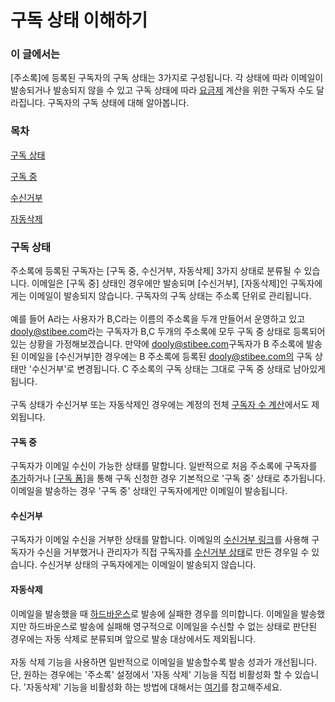 # 구독 상태 이해하기

### 이 글에서는

\[주소록]에 등록된 구독자의 구독 상태는 3가지로 구성됩니다. 각 상태에 따라 이메일이 발송되거나 발송되지 않을 수 있고 구독 상태에 따라 [요금제](https://help.stibee.com/hc/ko/articles/4756526887183) 계산을 위한 구독자 수도 달라집니다. 구독자의 구독 상태에 대해 알아봅니다.

&#x20;

### 목차

[구독 상태](https://help.stibee.com/hc/ko/articles/5013280388623-%EA%B5%AC%EB%8F%85%EC%9E%90%EC%9D%98-%EA%B5%AC%EB%8F%85-%EC%83%81%ED%83%9C-%EC%9D%B4%ED%95%B4%ED%95%98%EA%B8%B0#h\_01GGEQWBJ3Z661MPG605K7JW7D)

[구독 중](https://help.stibee.com/hc/ko/articles/5013280388623-%EA%B5%AC%EB%8F%85%EC%9E%90%EC%9D%98-%EA%B5%AC%EB%8F%85-%EC%83%81%ED%83%9C-%EC%9D%B4%ED%95%B4%ED%95%98%EA%B8%B0#h\_01GGEQWGFG8YGDWVVE14C9DJN1)

[수신거부](https://help.stibee.com/hc/ko/articles/5013280388623-%EA%B5%AC%EB%8F%85%EC%9E%90%EC%9D%98-%EA%B5%AC%EB%8F%85-%EC%83%81%ED%83%9C-%EC%9D%B4%ED%95%B4%ED%95%98%EA%B8%B0#h\_01GGEQWQ6CXMV4H1M3D8ANVG8P)

[자동삭제](https://help.stibee.com/hc/ko/articles/5013280388623-%EA%B5%AC%EB%8F%85%EC%9E%90%EC%9D%98-%EA%B5%AC%EB%8F%85-%EC%83%81%ED%83%9C-%EC%9D%B4%ED%95%B4%ED%95%98%EA%B8%B0#h\_01GGEQWWGE8XAJVGE9N58Y2K5C)

&#x20;

### 구독 상태 <a href="#h_01ggeqwbj3z661mpg605k7jw7d" id="h_01ggeqwbj3z661mpg605k7jw7d"></a>

주소록에 등록된 구독자는 \[구독 중, 수신거부, 자동삭제] 3가지 상태로 분류될 수 있습니다. 이메일은 \[구독 중] 상태인 경우에만 발송되며 \[수신거부], \[자동삭제]인 구독자에게는 이메일이 발송되지 않습니다. 구독자의 구독 상태는 주소록 단위로 관리됩니다. \
\
예를 들어 A라는 사용자가 B,C라는 이름의 주소록을 두개 만들어서 운영하고 있고 [dooly@stibee.com](mailto:dooly@stibee.com%EC%9D%B4%EB%9D%BC%EB%8A%94)라는 구독자가 B,C 두개의 주소록에 모두 구독 중 상태로 등록되어 있는 상황을 가정해보겠습니다. 만약에 [dooly@stibee.com](mailto:dooly@stibee.com)구독자가 B 주소록에 발송된 이메일을 \[수신거부]한 경우에는 B 주소록에 등록된 dooly@stibee.com의 구독 상태만 '수신거부'로 변경됩니다. C 주소록의 구독 상태는 그대로 구독 중 상태로 남아있게 됩니다.\
\
구독 상태가 수신거부 또는 자동삭제인 경우에는 계정의 전체 [구독자 수 계산](https://help.stibee.com/hc/ko/articles/4756496849935)에서도 제외됩니다.

#### &#x20;

#### 구독 중 <a href="#h_01ggeqwgfg8ygdwvve14c9djn1" id="h_01ggeqwgfg8ygdwvve14c9djn1"></a>

구독자가 이메일 수신이 가능한 상태를 말합니다. 일반적으로 처음 주소록에 구독자를 [추가](https://help.stibee.com/hc/ko/articles/5659537333775)하거나 \[[구독 폼](https://help.stibee.com/hc/ko/articles/4756470653199)]을 통해 구독 신청한 경우 기본적으로 '구독 중' 상태로 추가됩니다. 이메일을 발송하는 경우 '구독 중' 상태인 구독자에게만 이메일이 발송됩니다.

&#x20;

#### 수신거부 <a href="#h_01ggeqwq6cxmv4h1m3d8anvg8p" id="h_01ggeqwq6cxmv4h1m3d8anvg8p"></a>

구독자가 이메일 수신을 거부한 상태를 말합니다. 이메일의 [수신거부 링크](https://help.stibee.com/hc/ko/articles/4756415150607)를 사용해 구독자가 수신을 거부했거나 관리자가 직접 구독자를 [수신거부 상태](https://help.stibee.com/hc/ko/articles/5673136659471-%EA%B5%AC%EB%8F%85%EC%9E%90-%EC%A0%95%EB%B3%B4-%EC%88%98%EC%A0%95%ED%95%98%EA%B8%B0#h\_01GFAZ1NKY8DCANQFS164PZ3GK)로 만든 경우일 수 있습니다. 수신거부 상태의 구독자에게는 이메일이 발송되지 않습니다.&#x20;

&#x20;

#### **자동삭제** <a href="#h_01ggeqwwge8xajvge9n58y2k5c" id="h_01ggeqwwge8xajvge9n58y2k5c"></a>

이메일을 발송했을 때 [하드바운스](https://help.stibee.com/hc/ko/articles/4756540870031)로 발송에 실패한 경우를 의미합니다. 이메일을 발송했지만 하드바운스로 발송에 실패해 영구적으로 이메일을 수신할 수 없는 상태로 판단된 경우에는 자동 삭제로 분류되며 앞으로 발송 대상에서도 제외됩니다.\
\
자동 삭제 기능을 사용하면 일반적으로 이메일을 발송할수록 발송 성과가 개선됩니다. 단, 원하는 경우에는 '주소록' 설정에서 '자동 삭제' 기능을 직접 비활성화 할 수 있습니다. '자동삭제' 기능을 비활성화 하는 방법에 대해서는 [여기](https://help.stibee.com/hc/ko/articles/5659543793551)를 참고해주세요.
